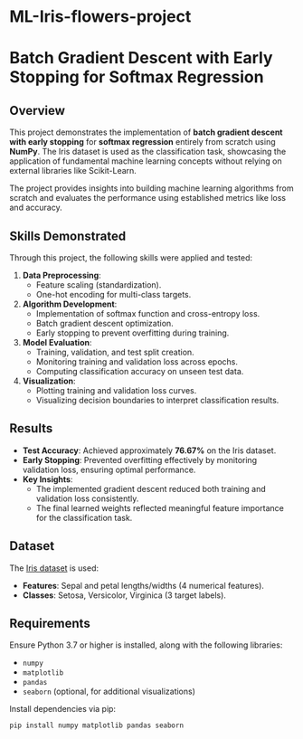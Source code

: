 # ML-Iris-flowers-project

# Batch Gradient Descent with Early Stopping for Softmax Regression

## Overview
This project demonstrates the implementation of **batch gradient descent with early stopping** for **softmax regression** entirely from scratch using **NumPy**. The Iris dataset is used as the classification task, showcasing the application of fundamental machine learning concepts without relying on external libraries like Scikit-Learn.

The project provides insights into building machine learning algorithms from scratch and evaluates the performance using established metrics like loss and accuracy.

## Skills Demonstrated
Through this project, the following skills were applied and tested:
1. **Data Preprocessing**:
   - Feature scaling (standardization).
   - One-hot encoding for multi-class targets.
2. **Algorithm Development**:
   - Implementation of softmax function and cross-entropy loss.
   - Batch gradient descent optimization.
   - Early stopping to prevent overfitting during training.
3. **Model Evaluation**:
   - Training, validation, and test split creation.
   - Monitoring training and validation loss across epochs.
   - Computing classification accuracy on unseen test data.
4. **Visualization**:
   - Plotting training and validation loss curves.
   - Visualizing decision boundaries to interpret classification results.

## Results
- **Test Accuracy**: Achieved approximately **76.67%** on the Iris dataset.
- **Early Stopping**: Prevented overfitting effectively by monitoring validation loss, ensuring optimal performance.
- **Key Insights**:
  - The implemented gradient descent reduced both training and validation loss consistently.
  - The final learned weights reflected meaningful feature importance for the classification task.

## Dataset
The [Iris dataset](https://archive.ics.uci.edu/ml/datasets/iris) is used:
- **Features**: Sepal and petal lengths/widths (4 numerical features).
- **Classes**: Setosa, Versicolor, Virginica (3 target labels).

## Requirements
Ensure Python 3.7 or higher is installed, along with the following libraries:
- `numpy`
- `matplotlib`
- `pandas`
- `seaborn` (optional, for additional visualizations)

Install dependencies via pip:
```bash
pip install numpy matplotlib pandas seaborn
